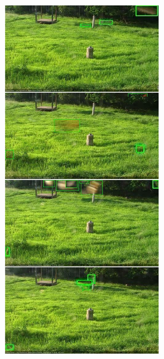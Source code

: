 ![20200624-180448-181450](in2/20200624/20200624-180448-181450_0_.jpg)
![20200624-181456-182457](in2/20200624/20200624-181456-182457_0_.jpg)
![20200624-182503-183506](in2/20200624/20200624-182503-183506_0_.jpg)
![20200624-183512-184513](in2/20200624/20200624-183512-184513_0_.jpg)
